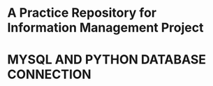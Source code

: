 # A Practice Repository for Information Management Project
# MYSQL AND PYTHON DATABASE CONNECTION
   